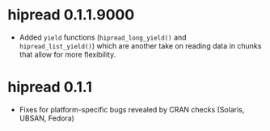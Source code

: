 # hipread 0.1.1.9000
* Added `yield` functions (`hipread_long_yield()` and `hipread_list_yield()`) which
  are another take on reading data in chunks that allow for more flexibility.

# hipread 0.1.1

* Fixes for platform-specific bugs revealed by CRAN checks (Solaris, UBSAN, Fedora)
